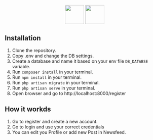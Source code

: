 <p align="center"><img src="https://laravel.com/assets/img/components/logo-laravel.svg" height="60"> <img src="https://vuejs.org/images/logo.png" height="60"></p>

## Installation
1. Clone the repository.
2. Copy .env and change the DB settings.
3. Create a database and name it based on your env file `DB_DATABSE` variable.
4. Run `composer install` in your terminal.
5. Run `npm install` in your terminal.
6. Run `php artisan migrate` in your terminal.
7. Run `php artisan serve` in your terminal.
8. Open browser and go to http://localhost:8000/register

## How it workds
1. Go to register and create a new account.
2. Go to login and use your correct credentials
3. You can edit you Profile or add new Post in Newsfeed.
